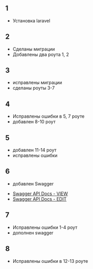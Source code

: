 1
---
* Установка laravel

2
---
* Сделаны миграции
* Добавлены два роута 1, 2

3
---
* исправлены миграции
* сделаны роуты 3-7

4
---
* Исправлены ошибки в 5, 7 роуте
* добавлен 8-10 роут

5
---
* добавлен 11-14 роут
* исправлены ошибки

6
---
* добавлен Swagger
+ [Swagger API Docs - VIEW](https://generator.swagger.io/?url=https://raw.githubusercontent.com/mirrorbitmirror/finalproject/master/swagger-api.json)
+ [Swagger API Docs - EDIT](https://editor.swagger.io/?url=https://raw.githubusercontent.com/mirrorbitmirror/finalproject/master/swagger-api.json)

7
---
* Исправлены ошибки 1-4 роут
* дополнен swagger

8
---
* Исправлены ошибки в 12-13 роуте